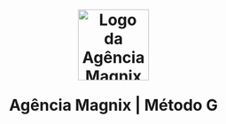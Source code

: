 <h1 align="center">
  <img
    src="./assets/favicons/agenciamagnix-favicon.jpeg"
    alt="Logo da Agência Magnix"
    width="128"
    height="128"
  
  <br />

  <br />

Agência Magnix | Método G

</h1>
